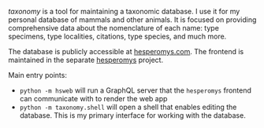 _taxonomy_ is a tool for maintaining a taxonomic database. I use it for my personal
database of mammals and other animals. It is focused on providing comprehensive data
about the nomenclature of each name: type specimens, type localities, citations, type
species, and much more.

The database is publicly accessible at [hesperomys.com](https://hesperomys.com). The
frontend is maintained in the separate
[hesperomys](htttps://github.com/JelleZijlstra/hesperomys) project.

Main entry points:

- `python -m hsweb` will run a GraphQL server that the `hesperomys` frontend can
  communicate with to render the web app
- `python -m taxonomy.shell` will open a shell that enables editing the database. This
  is my primary interface for working with the database.

